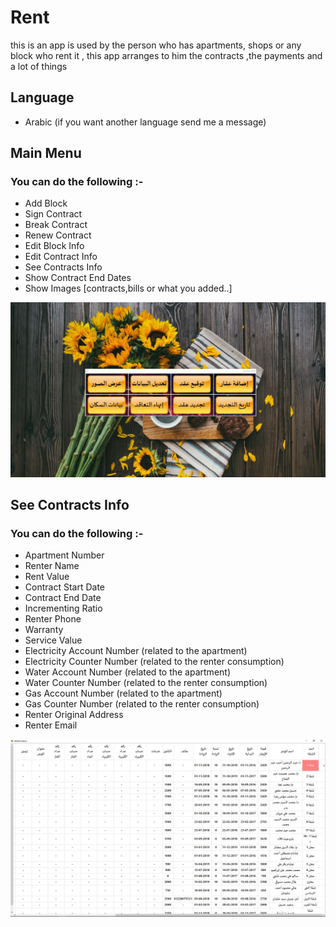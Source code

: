 # Rent
this is an app is used by the person who has apartments, shops or any block who rent it , this app arranges to him the contracts ,the payments and a lot of things

## Language 
- Arabic (if you want another language send me a message)

## Main Menu
### You can do the following :-
- Add Block
- Sign Contract
- Break Contract
- Renew Contract
- Edit Block Info
- Edit Contract Info
- See Contracts Info
- Show Contract End Dates
- Show Images [contracts,bills or what you added..]

![alt text](https://github.com/khaledsabry97/Rent/blob/master/Pictures/main%20menu.JPG)


## See Contracts Info
### You can do the following :-
- Apartment Number
- Renter Name
- Rent Value
- Contract Start Date
- Contract End Date
- Incrementing Ratio
- Renter Phone
- Warranty
- Service Value
- Electricity Account Number (related to the apartment)
- Electricity Counter Number (related to the renter consumption)
- Water Account Number (related to the apartment)
- Water Counter Number (related to the renter consumption)
- Gas Account Number (related to the apartment)
- Gas Counter Number (related to the renter consumption)
- Renter Original Address
- Renter Email

![alt text](https://github.com/khaledsabry97/Rent/blob/master/Pictures/1.JPG)




